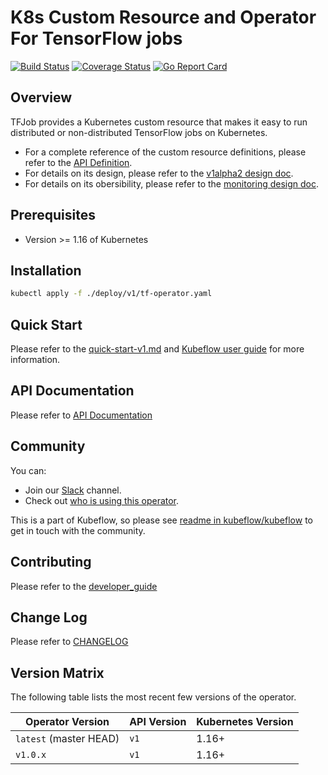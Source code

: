 # K8s Custom Resource and Operator For TensorFlow jobs

[![Build Status](https://travis-ci.org/kubeflow/tf-operator.svg?branch=master)](https://travis-ci.org/kubeflow/tf-operator)
[![Coverage Status](https://coveralls.io/repos/github/kubeflow/tf-operator/badge.svg?branch=master)](https://coveralls.io/github/kubeflow/tf-operator?branch=master)
[![Go Report Card](https://goreportcard.com/badge/github.com/kubeflow/tf-operator)](https://goreportcard.com/report/github.com/kubeflow/tf-operator)

## Overview

TFJob provides a Kubernetes custom resource that makes it easy to
run distributed or non-distributed TensorFlow jobs on Kubernetes.

- For a complete reference of the custom resource definitions, please refer to the [API Definition](pkg/apis/tensorflow/v1/types.go).
- For details on its design, please refer to the [v1alpha2 design doc](https://github.com/kubeflow/community/blob/master/proposals/tf-operator-design-v1alpha2.md).
- For details on its obersibility, please refer to the [monitoring design doc](docs/monitoring/README.md).

## Prerequisites

* Version >= 1.16 of Kubernetes

## Installation

```bash
kubectl apply -f ./deploy/v1/tf-operator.yaml
```

## Quick Start

Please refer to the [quick-start-v1.md](docs/quick-start-v1.md) and [Kubeflow user guide](https://www.kubeflow.org/docs/guides/components/tftraining/) for more information.

## API Documentation

Please refer to [API Documentation](docs/api/generated.asciidoc)

## Community

You can:

- Join our [Slack](https://join.slack.com/t/kubeflow/shared_invite/zt-lhkwrmkh-JPT2g9eva1oPkS00~VHZDQ) channel.
- Check out [who is using this operator](./docs/adopters.md).

This is a part of Kubeflow, so please see [readme in kubeflow/kubeflow](https://github.com/kubeflow/kubeflow#get-involved) to get in touch with the community.

## Contributing

Please refer to the [developer_guide](developer_guide.md)

## Change Log

Please refer to [CHANGELOG](CHANGELOG.md)

## Version Matrix

The following table lists the most recent few versions of the operator.

| Operator Version | API Version | Kubernetes Version |
| ------------- | ------------- | ------------- |
| `latest` (master HEAD) | `v1` | 1.16+ |
| `v1.0.x`| `v1` | 1.16+ |
